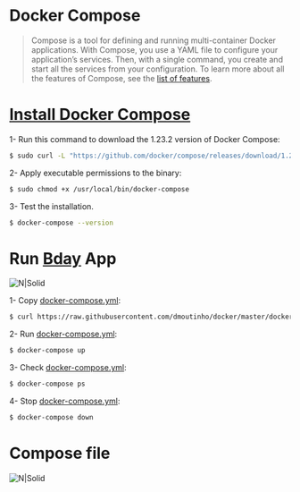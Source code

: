 # Docker Compose

>Compose is a tool for defining and running multi-container Docker applications. With Compose, you use a YAML file to configure your application’s services. Then, with a single command, you create and start all the services from your configuration. To learn more about all the features of Compose, see the [list of features](https://docs.docker.com/compose/overview/#features).

# [Install Docker Compose](https://docs.docker.com/compose/install/)

1- Run this command to download the 1.23.2 version of Docker Compose:

```sh
$ sudo curl -L "https://github.com/docker/compose/releases/download/1.23.2/docker-compose-Linux-x86_64" -o /usr/local/bin/docker-compose
```

2- Apply executable permissions to the binary:

```sh
$ sudo chmod +x /usr/local/bin/docker-compose
```

3- Test the installation.

```sh
$ docker-compose --version
```

# Run [Bday](https://github.com/dmoutinho/bday-alert) App
![N|Solid](https://docs.google.com/drawings/d/e/2PACX-1vSzTCFgX_-1e3cJzBIF8zihhGvvZhHPHad0rp6Ep8PFB2K7REnZa453XVBiY9celLDgKvL8M8oIupkh/pub?w=553&h=275)

1- Copy [docker-compose.yml](https://github.com/dmoutinho/docker/blob/master/docker-compose.md#compose-file):
```sh
$ curl https://raw.githubusercontent.com/dmoutinho/docker/master/docker-compose.yml > docker-compose.yml
```

2- Run [docker-compose.yml](https://github.com/dmoutinho/docker/blob/master/docker-compose.md#compose-file):

```sh
$ docker-compose up
```

3- Check [docker-compose.yml](https://github.com/dmoutinho/docker/blob/master/docker-compose.md#compose-file):

```sh
$ docker-compose ps
```

4- Stop [docker-compose.yml](https://github.com/dmoutinho/docker/blob/master/docker-compose.md#compose-file):

```sh
$ docker-compose down
```

# Compose file
![N|Solid](https://docs.google.com/drawings/d/e/2PACX-1vRJ2zG7IYAzzyC14RtIqQxVm4tSeqD6yzPD_ea4pCJLP12-B4W6yFeD6WplrBQEX2hLfouvqHKU-bRN/pub?w=579&h=693)
